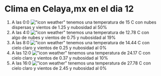 # Clima en Celaya,mx en el dia 12

1. A las 0:0 !["icon weather"](http://openweathermap.org/img/w/03n.png) tenemos una temperatura de 15 C con nubes dispersas y  vientos de 1.25 y nubosidad al 50%
1. A las 4:0 !["icon weather"](http://openweathermap.org/img/w/02n.png) tenemos una temperatura de 12.78 C con algo de nubes y  vientos de 0.75 y nubosidad al 19%
1. A las 8:0 !["icon weather"](http://openweathermap.org/img/w/01d.png) tenemos una temperatura de 14.44 C con cielo claro y  vientos de 0.25 y nubosidad al 0%
1. A las 12:0 !["icon weather"](http://openweathermap.org/img/w/01d.png) tenemos una temperatura de 24.17 C con cielo claro y  vientos de 0.37 y nubosidad al 10%
1. A las 16:0 !["icon weather"](http://openweathermap.org/img/w/01d.png) tenemos una temperatura de 27.78 C con cielo claro y  vientos de 2.45 y nubosidad al 0%
